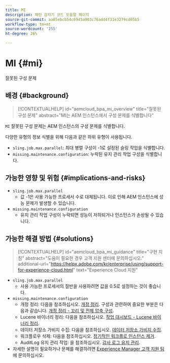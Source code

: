 ```yaml
---
title: MI
description: 패턴 감지기 코드 도움말 페이지
source-git-commit: aa05ebcb54c6945a903c76add4f31e3279cd05b5
workflow-type: tm+mt
source-wordcount: '255'
ht-degree: 26%

---
```


# MI {#mi}

잘못된 구성 문제

## 배경 {#background}

>[!CONTEXTUALHELP]
>id="aemcloud_bpa_mi_overview"
>title="잘못된 구성 문제"
>abstract="MI는 AEM 인스턴스에서 구성 문제를 식별합니다"

`MI`  잘못된 구성 문제는 AEM 인스턴스의 구성 문제를 식별합니다.

다양한 유형의 정보 식별을 위해 다음과 같은 하위 유형이 사용됩니다.

* `sling.job.max.parallel`: 최대 병렬 구성이 -1로 설정된 슬링 작업을 식별합니다.
* `missing.maintenance.configuration`: 누락된 유지 관리 작업 구성을 식별합니다.

## 가능한 영향 및 위험 {#implications-and-risks}

* `sling.job.max.parallel`
   * 값 -1은 사용 가능한 프로세서 수로 대체됩니다. 이로 인해 AEM 인스턴스에 성능 문제가 발생할 수 있습니다.
* `missing.maintenance.configuration`
   * 유지 관리 작업 구성이 누락되면 성능이 저하되거나 인스턴스가 손상될 수 있습니다.

## 가능한 해결 방법 {#solutions}

>[!CONTEXTUALHELP]
>id="aemcloud_bpa_mi_guidance"
>title="구현 지침"
>abstract="도움이 필요한 경우 고객 지원 센터에 문의하십시오."
>additional-url="https://helpx.adobe.com/kr/enterprise/using/support-for-experience-cloud.html" text="Experience Cloud 지원"

* `sling.job.max.parallel`
   * 사용 가능한 프로세서의 절반을 사용하려면 값을 0.5로 설정하는 것이 좋습니다.
* `missing.maintenance.configuration`
   * 개정 정리: 다음을 참조하십시오. [개정 정리](https://experienceleague.adobe.com/docs/experience-manager-65/deploying/deploying/revision-cleanup.html). 구성과 관련하여 중요한 부분은 다음과 같습니다. [개정 정리 - 꼬리 및 전체 압축 구성](https://experienceleague.adobe.com/docs/experience-manager-65/deploying/deploying/revision-cleanup.html#how-to-configure-full-and-tail-compaction).
   * Lucene 바이너리 정리: 다음을 참조하십시오. [작업 대시보드 - Lucene 바이너리 정리](https://experienceleague.adobe.com/docs/experience-manager-65/administering/operations/operations-dashboard.html#lucene-binaries-cleanup).
   * 데이터 저장소 가비지 수집: 다음을 참조하십시오. [데이터 저장소 가비지 수집](https://experienceleague.adobe.com/docs/experience-manager-65/administering/operations/data-store-garbage-collection.html).
   * 워크플로우 삭제: 다음을 참조하십시오. [정기적인 워크플로 인스턴스 제거](https://experienceleague.adobe.com/docs/experience-manager-65/administering/operations/workflows-administering.html#regular-purging-of-workflow-instances).
   * AuditLog 유지 관리 작업: 을 참조하십시오. [감사 로그 유지 관리](https://experienceleague.adobe.com/docs/experience-manager-65/administering/operations/operations-audit-log.html).
* 자세한 설명이 필요하거나 문제를 해결하려면 [Experience Manager 고객 지원 팀](https://helpx.adobe.com/kr/enterprise/using/support-for-experience-cloud.html)에 문의하십시오.